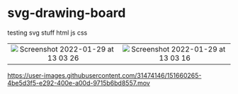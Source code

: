 # svg-drawing-board
testing svg stuff
html js css



| | |
|:-:|:-:|
| ![Screenshot 2022-01-29 at 13 03 26](https://user-images.githubusercontent.com/31474146/151660314-934919c7-70a4-41fe-9f6f-6f78d19b456b.png)  |  ![Screenshot 2022-01-29 at 13 03 16](https://user-images.githubusercontent.com/31474146/151660313-b06e645c-754e-476d-afeb-0ee3ec8c6ed8.png) |





https://user-images.githubusercontent.com/31474146/151660265-4be5d3f5-e292-400e-a00d-9715b6bd8557.mov

